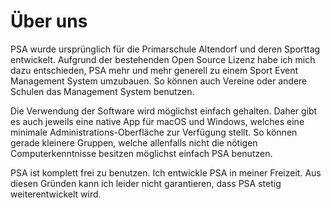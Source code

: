 # Über uns

PSA wurde ursprünglich für die Primarschule Altendorf und deren Sporttag entwickelt.
Aufgrund der bestehenden Open Source Lizenz habe ich mich dazu entschieden, PSA mehr und mehr
generell zu einem Sport Event Management System umzubauen. So können auch Vereine oder andere Schulen
das Management System benutzen.

Die Verwendung der Software wird möglichst einfach gehalten. Daher gibt es auch jeweils eine native App
für macOS und Windows, welches eine minimale Administrations-Oberfläche zur Verfügung stellt. So können 
gerade kleinere Gruppen, welche allenfalls nicht die nötigen Computerkenntnisse besitzen möglichst einfach
PSA benutzen.

PSA ist komplett frei zu benutzen. Ich entwickle PSA in meiner Freizeit. Aus diesen Gründen
kann ich leider nicht garantieren, dass PSA stetig weiterentwickelt wird.

